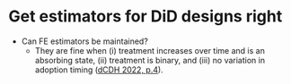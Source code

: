 # Get estimators for DiD designs right
- Can FE estimators be maintained?
  - They are fine when (i) treatment increases over time and is an absorbing state, (ii) treatment is binary, and (iii) no variation in adoption timing ([dCDH 2022, p.4](https://papers.ssrn.com/sol3/papers.cfm?abstract_id=3980758)).
